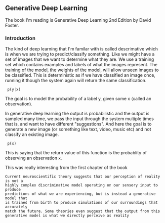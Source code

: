 ## Generative Deep Learning
The book I'm reading is Generative Deep Learning 2nd Edition by David Foster.

### Introduction
The kind of deep learning that I'm familar with is called descrimative which
is when we are trying to predict/classify something. Like we might have a set of
images that we want to determine what they are. We use a training set which
contains examples and labels of what the images represent. The training of the
model, the weights of the model, will allow unseen images to be classified.
This is deterministic as if we have classified an image once, running it
though the system again will return the same classification.
```
 p(y|x)
```
The goal is to model the probability of a label y, given some x (called an
observation).

In generative deep learning the output is probabilistic and the output is
sampled many time, we pass the input through the system multiple times that is,
and want to have different "suggestions". And here the goal is to generate a
new image (or something like text, video, music etc) and not classify an
existing image.

```
 p(x)
```
This is saying that the return value of this function is the probablity of
observing an observation `x`.

This was really interesting from the first chapter of the book
```
Current neuroscientific theory suggests that our perception of reality is not a
highly complex discriminative model operating on our sensory input to produce
predictions of what we are experiencing, but is instead a generative model that
is trained from birth to produce simulations of our surroundings that accurately
match the future. Some theories even suggest that the output from this
generative model is what we directly perceive as reality
```

